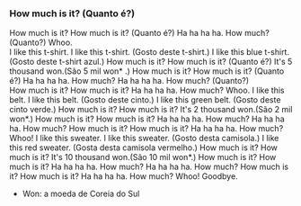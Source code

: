 ### How much is it? (Quanto é?)  

How much is it? How much is it? (Quanto é?)
Ha ha ha ha. How much? (Quanto?) Whoo.  
I like this t-shirt. I like this t-shirt. (Gosto deste t-shirt.)
I like this blue t-shirt. (Gosto deste t-shirt azul.)
How much is it? How much is it? (Quanto é?)
It's 5 thousand won.(São 5 mil won* .)
How much is it? How much is it? (Quanto é?)
Ha ha ha ha. How much? Ha ha ha ha. How much? (Quanto?)  
How much is it? How much is it?
Ha ha ha ha. How much? Whoo. 
I like this belt. I like this belt. (Gosto deste cinto.)
I like this green belt. (Gosto deste cinto verde.)
How much is it? How much is it?
It's 2 thousand won.(São 2 mil won*.)
How much is it? How much is it?
Ha ha ha ha. How much? Ha ha ha ha. How much? 
How much is it? How much is it?
Ha ha ha ha. How much? Whoo!
I like this sweater. I like this sweater. (Gosto desta camisola.)
I like this red sweater. (Gosta desta camisola vermelho.)
How much is it? How much is it?
It's 10 thousand won.(São 10 mil won*.)
How much is it? How much is it?
Ha ha ha ha. How much? Ha ha ha ha. How much? 
How much is it? How much is it?
Ha ha ha ha. How much? Whoo!
Goodbye.

* Won: a moeda de Coreia do Sul
